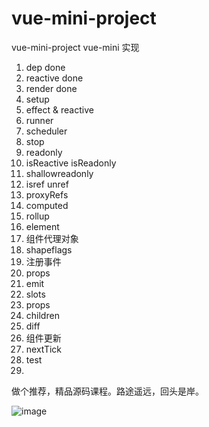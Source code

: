 # vue-mini-project

vue-mini-project
vue-mini 实现

1. dep done
2. reactive done
3. render done
4. setup
5. effect & reactive
6. runner
7. scheduler
8. stop
9. readonly
10. isReactive isReadonly
11. shallowreadonly
12. isref unref
13. proxyRefs
14. computed
15. rollup
16. element
17. 组件代理对象
18. shapeflags
19. 注册事件
20. props
21. emit
22. slots
23. props
24. children
25. diff
26. 组件更新
27. nextTick
28. test
29.

做个推荐，精品源码课程。路途遥远，回头是岸。

![image](https://user-images.githubusercontent.com/8325281/153360782-b2524eff-f3da-439d-8ccb-371eea665696.png)
